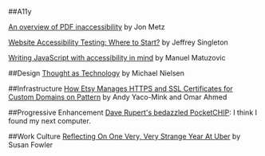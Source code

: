 ##A11y

[An overview of PDF inaccessibility](https://www.paciellogroup.com/blog/2017/02/pdf-inaccessibility/) by Jon Metz

[Website Accessibility Testing: Where to Start?](http://insight.cryptzone.com/accessibility/website-accessibility-testing-where-to-start/) by Jeffrey Singleton

[Writing JavaScript with accessibility in mind](https://medium.com/@matuzo/writing-javascript-with-accessibility-in-mind-a1f6a5f467b9#.bt63nto5f) by Manuel Matuzovic

##Design
[Thought as Technology](http://cognitivemedium.com/tat/index.html) by Michael Nielsen

##Infrastructure
[How Etsy Manages HTTPS and SSL Certificates for Custom Domains on Pattern](https://codeascraft.com/2017/01/31/how-etsy-manages-https-and-ssl-certificates-for-custom-domains-on-pattern/) by Andy Yaco-Mink and Omar Ahmed

##Progressive Enhancement
[Dave Rupert's bedazzled PocketCHIP](https://daverupert.com/2017/02/pocketchip/): I think I found my next computer.

##Work Culture
[Reflecting On One Very, Very Strange Year At Uber](https://www.susanjfowler.com/blog/2017/2/19/reflecting-on-one-very-strange-year-at-uber) by Susan Fowler

